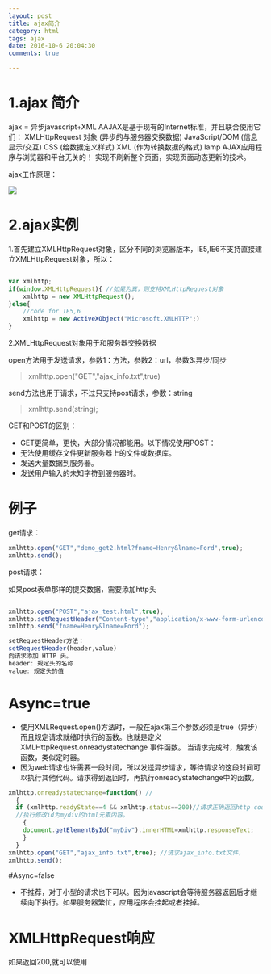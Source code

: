 ```yaml
---
layout: post
title: ajax简介
category: html
tags: ajax
date: 2016-10-6 20:04:30
comments: true

---
```


# 1.ajax 简介
ajax =  异步javascript+XML
AAJAX是基于现有的Internet标准，并且联合使用它们：
XMLHttpRequest 对象 (异步的与服务器交换数据)
JavaScript/DOM (信息显示/交互)
CSS (给数据定义样式)
XML (作为转换数据的格式)
lamp  AJAX应用程序与浏览器和平台无关的！
实现不刷新整个页面，实现页面动态更新的技术。

ajax工作原理：

![](http://www.ziqiangxuetang.com/static/images/ajax.gif)

# 2.ajax实例
 1.首先建立XMLHttpRequest对象，区分不同的浏览器版本，IE5,IE6不支持直接建立XMLHttpRequest对象，所以： 

```javascript

var xmlhttp;
if(window.XMLHttpRequest){ //如果为真，则支持XMLHttpRequest对象
    xmlhttp = new XMLHttpRequest();
}else{
    //code for IE5,6
    xmlhttp = new ActiveXObject("Microsoft.XMLHTTP";)
}

```

2.XMLHttpRequest对象用于和服务器交换数据

open方法用于发送请求，参数1：方法，参数2：url，参数3:异步/同步

> xmlhttp.open("GET","ajax_info.txt",true)

send方法也用于请求，不过只支持post请求，参数：string

> xmlhttp.send(string);

GET和POST的区别：
* GET更简单，更快，大部分情况都能用。以下情况使用POST：
* 无法使用缓存文件更新服务器上的文件或数据库。
* 发送大量数据到服务器。
* 发送用户输入的未知字符到服务器时。 

# 例子 

get请求：
```javascript
xmlhttp.open("GET","demo_get2.html?fname=Henry&lname=Ford",true);
xmlhttp.send();
```
post请求：

如果post表单那样的提交数据，需要添加http头
```javascript

xmlhttp.open("POST","ajax_test.html",true);
xmlhttp.setRequestHeader("Content-type","application/x-www-form-urlencoded");
xmlhttp.send("fname=Henry&lname=Ford");

setRequestHeader方法：
setRequestHeader(header,value)  
向请求添加 HTTP 头。
header: 规定头的名称
value: 规定头的值
```

# Async=true
* 使用XMLRequest.open()方法时，一般在ajax第三个参数必须是true（异步）
而且规定请求就绪时执行的函数。也就是定义 XMLHttpRequest.onreadystatechange 事件函数。
当请求完成时，触发该函数，类似定时器。
* 因为web请求也许需要一段时间，所以发送异步请求，等待请求的这段时间可以执行其他代码。请求得到返回时，再执行onreadystatechange中的函数。

```javascript
xmlhttp.onreadystatechange=function() //
  {
  if (xmlhttp.readyState==4 && xmlhttp.status==200)//请求正确返回http code 200时
  //执行修改id为mydiv的html元素内容。
    {
    document.getElementById("myDiv").innerHTML=xmlhttp.responseText;
    }
  }
xmlhttp.open("GET","ajax_info.txt",true); //请求ajax_info.txt文件，
xmlhttp.send();
```

#Async=false 
* 不推荐，对于小型的请求也下可以。因为javascript会等待服务器返回后才继续向下执行。如果服务器繁忙，应用程序会挂起或者挂掉。

# XMLHttpRequest响应
如果返回200,就可以使用
